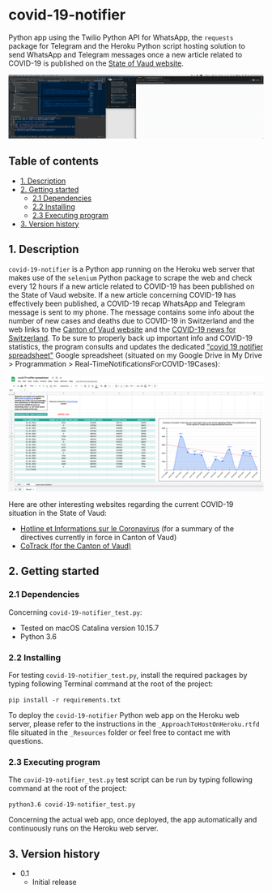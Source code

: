 # covid-19-notifier
Python app using the Twilio Python API for WhatsApp, the `requests` package for
Telegram and the Heroku Python script hosting solution to send WhatsApp and
Telegram messages once a new article related to COVID-19 is published on the
[State of Vaud website](https://www.vd.ch).

<p align="center">
	<img src="covid-19-notifier.gif" alt="color_isolation_gif" style="width: 640px;"/>
</p>

## Table of contents
* [1. Description](#1-description)
* [2. Getting started](#2-getting-started)
    * [2.1 Dependencies](#21-dependencies)
    * [2.2 Installing](#22-installing)
    * [2.3 Executing program](#23-executing-program)
* [3. Version history](#3-version-history)

<!-- toc -->

## 1. Description
`covid-19-notifier` is a Python app running on the Heroku web server that
makes use of the `selenium` Python package to scrape the web and check every 12
hours if a new article related to COVID-19 has been published on the State of
Vaud website. If a new article concerning COVID-19 has effectively been
published, a COVID-19 recap WhatsApp and Telegram message is sent to my phone.
The message contains some info about the number of new cases and deaths due to
COVID-19 in Switzerland and the web links to the [Canton of Vaud website](https://www.vd.ch)
and the [COVID-19 news for Switzerland](https://www.coronatracker.com/fr/country/switzerland).
To be sure to properly back up important info and COVID-19 statistics, the
program consults and updates the dedicated ["covid 19 notifier spreadsheet"](https://docs.google.com/spreadsheets/d/1FgfodftPV7pf9eSDPWmRXHDFBFH1GCjzj7s7fBFll7E/edit#gid=0)
Google spreadsheet (situated on my Google Drive in My Drive > Programmation >
Real-TimeNotificationsForCOVID-19Cases):

<p align="center">
  <img src="2021-07-08 at 09.39.48_covid 19 notifier spreadsheet.png" width="900">
</p>

Here are other interesting websites regarding the current COVID-19 situation in the
State of Vaud:
- [Hotline et Informations sur le Coronavirus](https://www.vd.ch/toutes-les-actualites/hotline-et-informations-sur-le-coronavirus/)
(for a summary of the directives currently in force in Canton of Vaud)
- [CoTrack (for the Canton of Vaud)](https://monitoring.unisante.ch/d/gaymj_1Mz/cotrack?orgId=4&refresh=5m)

## 2. Getting started


### 2.1 Dependencies
Concerning `covid-19-notifier_test.py`:
* Tested on macOS Catalina version 10.15.7
* Python 3.6

### 2.2 Installing
For testing `covid-19-notifier_test.py`, install the required packages by typing
following Terminal command at the root of the project:

`pip install -r requirements.txt`

To deploy the `covid-19-notifier` Python web app on the Heroku web server,
please refer to the instructions in the `_ApproachToHostOnHeroku.rtfd` file
situated in the `_Resources` folder or feel free to contact me with questions.


### 2.3 Executing program
The `covid-19-notifier_test.py` test script can be run by typing following
command at the root of the project:

`python3.6 covid-19-notifier_test.py`

Concerning the actual web app, once deployed, the app automatically and
continuously runs on the Heroku web server.

## 3. Version history
* 0.1
    * Initial release
